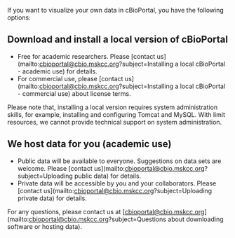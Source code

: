 
If you want to visualize your own data in cBioPortal, you have the following options:

## Download and install a local version of cBioPortal
* Free for academic researchers. Please [contact us](mailto:cbioportal@cbio.mskcc.org?subject=Installing a local cBioPortal - academic use) for details.
* For commercial use, please [contact us](mailto:cbioportal@cbio.mskcc.org?subject=Installing a local cBioPortal - commercial use) about license terms.

Please note that, installing a local version requires system administration skills, for example, installing and configuring Tomcat and MySQL. With limit resources, we cannot provide technical support on system administration. 

## We host data for you (academic use)
* Public data will be available to everyone. Suggestions on data sets are welcome. Please [contact us](mailto:cbioportal@cbio.mskcc.org?subject=Uploading public data) for details.
* Private data will be accessible by you and your collaborators. Please [contact us](mailto:cbioportal@cbio.mskcc.org?subject=Uploading private data) for details.
  
For any questions, please contact us at [cbioportal@cbio.mskcc.org](mailto:cbioportal@cbio.mskcc.org?subject=Questions about downloading software or hosting data).
